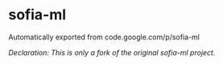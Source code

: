 # sofia-ml
Automatically exported from code.google.com/p/sofia-ml

*Declaration: This is only a fork of the original sofia-ml project.*
